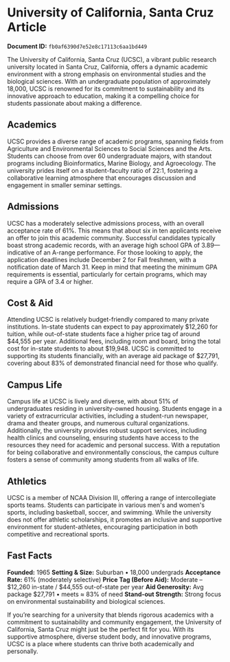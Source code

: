 # University of California, Santa Cruz Article

**Document ID:** `fb0af6390d7e52e8c17113c6aa1bd449`

The University of California, Santa Cruz (UCSC), a vibrant public research university located in Santa Cruz, California, offers a dynamic academic environment with a strong emphasis on environmental studies and the biological sciences. With an undergraduate population of approximately 18,000, UCSC is renowned for its commitment to sustainability and its innovative approach to education, making it a compelling choice for students passionate about making a difference.

## Academics
UCSC provides a diverse range of academic programs, spanning fields from Agriculture and Environmental Sciences to Social Sciences and the Arts. Students can choose from over 60 undergraduate majors, with standout programs including Bioinformatics, Marine Biology, and Agroecology. The university prides itself on a student-faculty ratio of 22:1, fostering a collaborative learning atmosphere that encourages discussion and engagement in smaller seminar settings.

## Admissions
UCSC has a moderately selective admissions process, with an overall acceptance rate of 61%. This means that about six in ten applicants receive an offer to join this academic community. Successful candidates typically boast strong academic records, with an average high school GPA of 3.89—indicative of an A-range performance. For those looking to apply, the application deadlines include December 2 for Fall freshmen, with a notification date of March 31. Keep in mind that meeting the minimum GPA requirements is essential, particularly for certain programs, which may require a GPA of 3.4 or higher.

## Cost & Aid
Attending UCSC is relatively budget-friendly compared to many private institutions. In-state students can expect to pay approximately $12,260 for tuition, while out-of-state students face a higher price tag of around $44,555 per year. Additional fees, including room and board, bring the total cost for in-state students to about $19,948. UCSC is committed to supporting its students financially, with an average aid package of $27,791, covering about 83% of demonstrated financial need for those who qualify.

## Campus Life
Campus life at UCSC is lively and diverse, with about 51% of undergraduates residing in university-owned housing. Students engage in a variety of extracurricular activities, including a student-run newspaper, drama and theater groups, and numerous cultural organizations. Additionally, the university provides robust support services, including health clinics and counseling, ensuring students have access to the resources they need for academic and personal success. With a reputation for being collaborative and environmentally conscious, the campus culture fosters a sense of community among students from all walks of life.

## Athletics
UCSC is a member of NCAA Division III, offering a range of intercollegiate sports teams. Students can participate in various men's and women's sports, including basketball, soccer, and swimming. While the university does not offer athletic scholarships, it promotes an inclusive and supportive environment for student-athletes, encouraging participation in both competitive and recreational sports.

## Fast Facts
**Founded:** 1965
**Setting & Size:** Suburban • 18,000 undergrads
**Acceptance Rate:** 61% (moderately selective)
**Price Tag (Before Aid):** Moderate – $12,260 in-state / $44,555 out-of-state per year
**Aid Generosity:** Avg package $27,791 • meets ≈ 83% of need
**Stand-out Strength:** Strong focus on environmental sustainability and biological sciences.

If you’re searching for a university that blends rigorous academics with a commitment to sustainability and community engagement, the University of California, Santa Cruz might just be the perfect fit for you. With its supportive atmosphere, diverse student body, and innovative programs, UCSC is a place where students can thrive both academically and personally.
